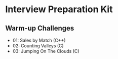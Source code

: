 # Interview Preparation Kit

## Warm-up Challenges
- 01: Sales by Match (C++)
- 02: Counting Valleys (C)
- 03: Jumping On The Clouds (C)
